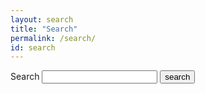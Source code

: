 ```yaml
---
layout: search
title: "Search"
permalink: /search/
id: search
---
```


<form action="/pheniqs/search" method="get">
  <label for="search-box">Search</label>
  <input type="text" id="search-box" name="query">
  <input type="submit" value="search">
</form>

<ul id="search-results"></ul>

<script>
  window.store = [
    {% for page in site.pages %}
        "{{ page.url | slugify }}" : {
            "id": "{{ page.url | slugify }}",
            "url": "{{ page.url | xml_escape }}",
            "title": "{{ page.title | xml_escape }}",
            "content": {{ page.content | strip_html | strip_newlines | | remove:'"' | jsonify }}
        }
      {% unless forloop.last %},{% endunless %}
    {% endfor %}
  ];
</script>
<script src="/pheniqs/js/lunr.min.js"></script>
<script src="/pheniqs/js/search.js"></script>
